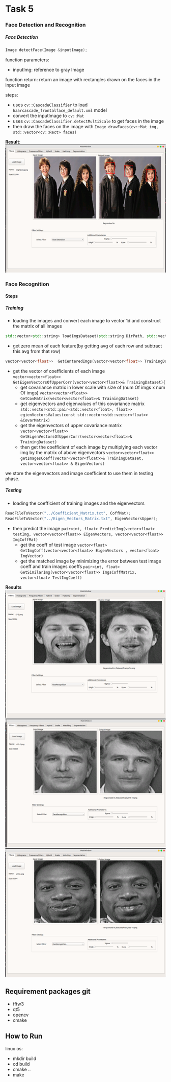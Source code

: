 # Task 5
### Face Detection and Recognition
##### Face Detection
```c++
Image detectFace(Image &inputImage);
```
function parameters:
  * inputImg: reference to gray Image

function return: return an image with rectangles drawn on the faces in the input image<br/>

steps:<br>
* uses `cv::CascadeClassifier` to load `haarcascade_frontalface_default.xml` model 
* convert the inputImage to `cv::Mat`
* uses `cv::CascadeClassifier.detectMultiScale` to get faces in the image
* then draw the faces on the image with `Image drawFaces(cv::Mat img, std::vector<cv::Rect> faces)`



**Result**:<br>
![](Resources/images/face-detection.png)

### Face Recognition
#### Steps
##### Training
* loading the images and convert each image to vector 1d and construct the matrix of all images
```c++
std::vector<std::string> loadImgsDataset(std::string DirPath, std::vector<std::vector<float>> &Dataset)
```
* get zero mean of each feature(by getting avg of each row and subtract this avg from that row)
```c++
vector<vector<float>>  GetCenteredImgs(vector<vector<float>> TrainingDataset)
```
* get the vector of coefficients of each image <br/>
`
vector<vector<float>> GetEigenVectorsOfUpperCorr(vector<vector<float>>& TrainingDataset){
`
  * get covariance matrix in lower scale with size of (num Of imgs x num Of imgs) `vector<vector<float>> GetCovMatrix(vector<vector<float>>& TrainingDataset)`
  * get eigenvectors and eigenvalues of this covariance matrix `std::vector<std::pair<std::vector<float>, float>> egienVectorsValues(const std::vector<std::vector<float>> &CovarMatrix)`
  * get the eigenvectors of upper covariance matrix `vector<vector<float>> GetEigenVectorsOfUpperCorr(vector<vector<float>>& TrainingDataset)`
  * then get the coefficient of each image by multiplying each vector img by the matrix of above eigenvectors
  `vector<vector<float>> getImagesCoeff(vector<vector<float>>& TrainingDataset, vector<vector<float>> & EigenVectors)`
    
we store the eigenvectors and image coefficient to use them in testing phase.

##### Testing

* loading the coefficient of training images and the eigenvectors
```c++
ReadFileToVector("../Coefficient_Matrix.txt", CoffMat);
ReadFileToVector("../Eigen_Vectors_Matrix.txt", EigenVectorsUpper);
```
* then predict the image `pair<int, float> PredictImg(vector<float> testImg, vector<vector<float>> EigenVectors, vector<vector<float>> ImgCoffMat)`
  * get the coeff of test image `vector<float> GetImgCoff(vector<vector<float>> EigenVectors , vector<float> ImgVector)`
  * get the matched image by minimizing the error between test image coeff and train images coeffs
  `pair<int, float> GetSimilarImg(vector<vector<float>> ImgsCoffMatrix, vector<float> TestImgCoeff)`
    

**Results**<br/>
![](Resources/images/face-recognition1.png)
![](Resources/images/face-recognition2.png)
![](Resources/images/face-recognition3.png)
## Requirement packages git
* fftw3
* qt5
* opencv
* cmake

## How to Run
linux os:
* mkdir build
* cd build 
* cmake ..
* make 

